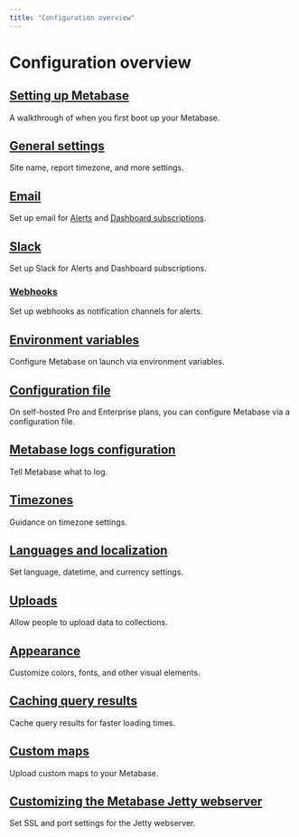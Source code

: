 ```yaml
---
title: "Configuration overview"
---
```


# Configuration overview

## [Setting up Metabase](./setting-up-metabase.md)

A walkthrough of when you first boot up your Metabase.

## [General settings](./settings.md)

Site name, report timezone, and more settings.

## [Email](./email.md)

Set up email for [Alerts](../../questions/alerts.md) and [Dashboard subscriptions](../../dashboards/subscriptions.md).

## [Slack](./slack.md)

Set up Slack for Alerts and Dashboard subscriptions.

### [Webhooks](./webhooks.md)

Set up webhooks as notification channels for alerts.

## [Environment variables](./environment-variables.md)

Configure Metabase on launch via environment variables.

## [Configuration file](./config-file.md)

On self-hosted Pro and Enterprise plans, you can configure Metabase via a configuration file.

## [Metabase logs configuration](./log-configuration.md)

Tell Metabase what to log.

## [Timezones](./timezones.md)

Guidance on timezone settings.

## [Languages and localization](./localization.md)

Set language, datetime, and currency settings.

## [Uploads](../../databases/uploads.md)

Allow people to upload data to collections.

## [Appearance](./appearance.md)

Customize colors, fonts, and other visual elements.

## [Caching query results](./caching.md)

Cache query results for faster loading times.

## [Custom maps](./custom-maps.md)

Upload custom maps to your Metabase.

## [Customizing the Metabase Jetty webserver](./customizing-jetty-webserver.md)

Set SSL and port settings for the Jetty webserver.
